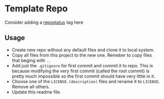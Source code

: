 # Template Repo

Consider adding a [repostatus](https://www.repostatus.org/) tag here

## Usage

- Create new repo without any default files and clone it to local system.
- Copy all files from this project to the new one.  Remeber to copy files that beging with `.`.
- Add just the `.gitignore` for first commit and commit it to repo.  This is because modifying the very first commit (called the root commit) is pretty much impossible so the first commit should have very little in it.
- Choose one of the `LICENSE.(description)` files and rename it to `LICENSE`.  Remove all others.
- Update this readme file.
